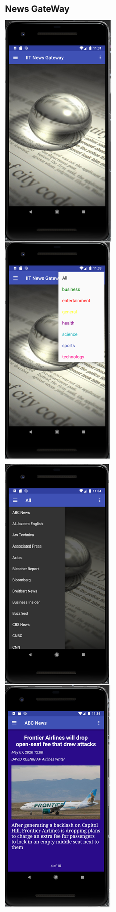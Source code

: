 # News GateWay

![](https://github.com/siddharth436/Android-Projects/blob/master/News%20Gateway%20/shot1.png)
![](https://github.com/siddharth436/Android-Projects/blob/master/News%20Gateway%20/shot2.png)

![](https://github.com/siddharth436/Android-Projects/blob/master/News%20Gateway%20/shot3.png)
![](https://github.com/siddharth436/Android-Projects/blob/master/News%20Gateway%20/shot4.png)
